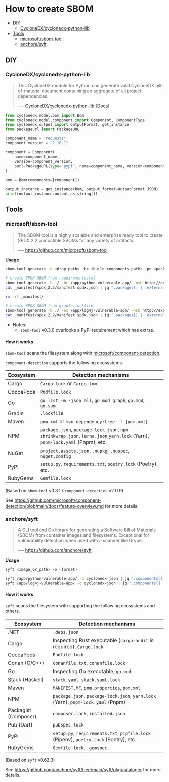 # How to create SBOM

- [DIY](#diy)
  - [CycloneDX/cyclonedx-python-lib](#cyclonedxcyclonedx-python-lib)
- [Tools](#tools)
  - [microsoft/sbom-tool](#microsoftsbom-tool)
  - [anchore/syft](#anchoresyft)

## DIY

### CycloneDX/cyclonedx-python-lib

> This CycloneDX module for Python can generate valid CycloneDX bill-of-material document containing an aggregate of all project dependencies.
>
> --- [CycloneDX/cyclonedx-python-lib](https://github.com/CycloneDX/cyclonedx-python-lib) ([Docs](https://cyclonedx-python-library.readthedocs.io/en/latest/))

```python
from cyclonedx.model.bom import Bom
from cyclonedx.model.component import Component, ComponentType
from cyclonedx.output import OutputFormat, get_instance
from packageurl import PackageURL

component_name = "requests"
component_version = "2.18.1"

component = Component(
    name=component_name,
    version=component_version,
    purl=PackageURL(type="pypi", name=component_name, version=component_version),
)

bom = Bom(components=[component])

output_instance = get_instance(bom, output_format=OutputFormat.JSON)
print(output_instance.output_as_string())
```

## Tools

### microsoft/sbom-tool

> The SBOM tool is a highly scalable and enterprise ready tool to create SPDX 2.2 compatible SBOMs for any variety of artifacts.
>
> --- https://github.com/microsoft/sbom-tool

**Usage**

```bash
sbom-tool generate -b <drop path> -bc <build components path> -pn <package name> -pv <package version> -ps <package supplier> -nsb <namespace uri base>
```

```bash
# create SPDX SBOM from requirements.txt
sbom-tool generate -b ./ -bc /app/python-vulnerable-app/ -nsb http://example.com -pn foo -pv 0.1 -ps foo
cat _manifest/spdx_2.2/manifest.spdx.json | jq ".packages[] | .externalRefs[]? | .referenceLocator"

rm -rf _manifest/

# create SPDX SBOM from gradle.lockfile
sbom-tool generate -b ./ -bc /app/log4j-vulnerable-app/ -nsb http://example.com -pn foo -pv 0.1 -ps foo
cat _manifest/spdx_2.2/manifest.spdx.json | jq ".packages[] | .externalRefs[]? | .referenceLocator"
```

- Notes:
  - `sbom-tool` v0.3.0 overlooks a PyPI requirement which has extras.

#### How it works

`sbom-tool` scans the filesystem along with [microsoft/component-detection](https://github.com/microsoft/component-detection).

`component-detection` supports the following ecosystems.

| Ecosystem | Detection mechanisms                                                                                                       |
| --------- | -------------------------------------------------------------------------------------------------------------------------- |
| Cargo     | `Cargo.lock` or `Cargo.toml`                                                                                               |
| CocoaPods | `Podfile.lock`                                                                                                             |
| Go        | `go list -m -json all`, `go mod graph`, `go.mod`, `go.sum`                                                                 |
| Gradle    | `.lockfile`                                                                                                                |
| Maven     | `pom.xml` or `mvn dependency:tree -f {pom.xml}`                                                                            |
| NPM       | `package.json`, `package-lock.json`, `npm-shrinkwrap.json`, `lerna.json`,`yarn.lock` (Yarn), `pnpm-lock.yaml` (Pnpm), etc. |
| NuGet     | `project.assets.json`, `.nupkg`, `.nuspec`, `nuget.config`                                                                 |
| PyPI      | `setup.py`, `requirements.txt`, `poetry.lock` (Poetry), etc.                                                               |
| RubyGems  | `Gemfile.lock`                                                                                                             |

(Based on `sbom-tool` v0.3.1 / `component-detection` v2.0.9)

See https://github.com/microsoft/component-detection/blob/main/docs/feature-overview.md for more details.

### anchore/syft

> A CLI tool and Go library for generating a Software Bill of Materials (SBOM) from container images and filesystems. Exceptional for vulnerability detection when used with a scanner like Grype.
>
> --- https://github.com/anchore/syft

**Usage**

```bash
syft <image_or_path> -o <format>
```

```bash
syft /app/python-vulnerable-app/ -o cyclonedx-json | jq ".components[] | .purl"
syft /app/log4j-vulnerable-app/ -o cyclonedx-json | jq ".components[] | .purl"
```

#### How it works

`syft` scans the filesystem with supporting the following ecosystems and others.

| Ecosystem            | Detection mechanisms                                                                  |
| -------------------- | ------------------------------------------------------------------------------------- |
| .NET                 | `.deps.json`                                                                          |
| Cargo                | Inspecting Rust executable (`cargo-audit` is required), `Cargo.lock`                  |
| CocoaPods            | `Podfile.lock`                                                                        |
| Conan (C/C++)        | `conanfile.txt`, `conanfile.lock`                                                     |
| Go                   | Inspecting Go executable, `go.mod`                                                    |
| Stack (Haskell)      | `stack.yaml`, `stack.yaml.lock`                                                       |
| Maven                | `MANIFEST.MF`, `pom.properties`, `pom.xml`                                            |
| NPM                  | `package.json`, `package-lock.json`, `yarn.lock` (Yarn), `pnpm-lock.yaml` (Pnpm)      |
| Packagist (Composer) | `composer.lock`, `installed.json`                                                     |
| Pub (Dart)           | `pubspec.lock`                                                                        |
| PyPI                 | `setup.py`, `requirements.txt`, `pipfile.lock` (Pipenv), `poetry.lock` (Poetry), etc. |
| RubyGems             | `Gemfile.lock`, `.gemspec`                                                            |

(Based on `syft` v0.62.3)

See https://github.com/anchore/syft/tree/main/syft/pkg/cataloger for more details.
